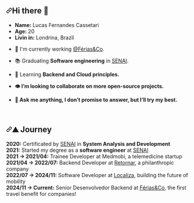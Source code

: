   <div class="Box mt-4">
  <div class="Box-body p-4">
    <div class="d-flex flex-justify-between">
    <article class="markdown-body entry-content container-lg f5" itemprop="text"><h1 dir="auto"><a id="user-content-hi-there-" class="anchor" aria-hidden="true" href="#hi-there-"><svg class="octicon octicon-link" viewBox="0 0 16 16" version="1.1" width="16" height="16" aria-hidden="true"><path fill-rule="evenodd" d="M7.775 3.275a.75.75 0 001.06 1.06l1.25-1.25a2 2 0 112.83 2.83l-2.5 2.5a2 2 0 01-2.83 0 .75.75 0 00-1.06 1.06 3.5 3.5 0 004.95 0l2.5-2.5a3.5 3.5 0 00-4.95-4.95l-1.25 1.25zm-4.69 9.64a2 2 0 010-2.83l2.5-2.5a2 2 0 012.83 0 .75.75 0 001.06-1.06 3.5 3.5 0 00-4.95 0l-2.5 2.5a3.5 3.5 0 004.95 4.95l1.25-1.25a.75.75 0 00-1.06-1.06l-1.25 1.25a2 2 0 01-2.83 0z"></path></svg></a>Hi there <g-emoji class="g-emoji" alias="wave" fallback-src="https://github.githubassets.com/images/icons/emoji/unicode/1f44b.png">👋</g-emoji></h1>
<ul dir="auto">
<li><strong>Name: </strong>Lucas Fernandes Cassetari</li>
<li><strong>Age: </strong>20</li>
<li><strong>Livin in:</strong> Londrina, Brazil</li>
</ul>
<ul dir="auto"><li>
<p dir="auto"><g-emoji class="g-emoji" alias="telescope" fallback-src="https://github.githubassets.com/images/icons/emoji/unicode/1f52d.png">🔭</g-emoji> I'm currently working <a href="https://ferias.co/" rel="nofollow">@Férias&Co</a>.</p>
</li>
<li>
<p dir="auto"><g-emoji class="g-emoji" alias="books" fallback-src="https://github.githubassets.com/images/icons/emoji/unicode/1f4da.png">📚</g-emoji> Graduating <strong><strong>Software engineering</strong></strong> in <a href="https://www.senaipr.org.br/" rel="nofollow">SENAI</a>.</p>
</li>
<li>
<p dir="auto"><g-emoji class="g-emoji" alias="seedling" fallback-src="https://github.githubassets.com/images/icons/emoji/unicode/1f331.png">🌱</g-emoji> Learning <strong>Backend<strong> and Cloud principles.</strong></strong></p><strong><strong>
</strong></strong></li><strong><strong>
<li>
<p dir="auto"><g-emoji class="g-emoji" alias="eye" fallback-src="https://github.githubassets.com/images/icons/emoji/unicode/1f441.png">👁️</g-emoji> I’m looking to collaborate on more open-source projects.</p>
</li>
<li>
<p dir="auto"><g-emoji class="g-emoji" alias="speech_balloon" fallback-src="https://github.githubassets.com/images/icons/emoji/unicode/1f4ac.png">💬</g-emoji> Ask me anything, I don’t promise to answer, but I’ll try my best.</p>
</li>
</strong></strong></ul>
<br>
<h1 dir="auto"><a id="user-content-️-journey" class="anchor" aria-hidden="true" href="#️-journey"><svg class="octicon octicon-link" viewBox="0 0 16 16" version="1.1" width="16" height="16" aria-hidden="true"><path fill-rule="evenodd" d="M7.775 3.275a.75.75 0 001.06 1.06l1.25-1.25a2 2 0 112.83 2.83l-2.5 2.5a2 2 0 01-2.83 0 .75.75 0 00-1.06 1.06 3.5 3.5 0 004.95 0l2.5-2.5a3.5 3.5 0 00-4.95-4.95l-1.25 1.25zm-4.69 9.64a2 2 0 010-2.83l2.5-2.5a2 2 0 012.83 0 .75.75 0 001.06-1.06 3.5 3.5 0 00-4.95 0l-2.5 2.5a3.5 3.5 0 004.95 4.95l1.25-1.25a.75.75 0 00-1.06-1.06l-1.25 1.25a2 2 0 01-2.83 0z"></path></svg></a><g-emoji class="g-emoji" alias="mountain" fallback-src="https://github.githubassets.com/images/icons/emoji/unicode/26f0.png">⛰️</g-emoji> Journey</h1>
<p dir="auto"><strong><strong>2020:</strong></strong> Certificated by <a href="http://www.portaldaindustria.com.br/senai/en/about/senai/" rel="nofollow">SENAI</a> in <strong>System Analysis and Development</strong><br>
<strong><strong>2021:</strong></strong> Started my degree as a <strong>software engineer</strong> at <a href="https://www.senaipr.org.br/" rel="nofollow">SENAI</a><br>
<strong><strong>2021 → 2021/04:</strong></strong> Trainee Developer at Medmobi, a telemedicine startup<br>
<strong><strong>2021/04 → 2022/07:</strong></strong> Backend Developer at <a href="https://www2.retornar.com.br/" rel="nofollow">Retornar</a>, a philanthropic company<br>
<strong><strong>2022/07 → 2024/11:</strong></strong> Software Developer at <a href="https://www.localiza.com/" rel="nofollow">Localiza</a>, building the future of mobility<br>
<strong><strong>2024/11 → Current:</strong></strong> Senior Desenvolvedor Backend at <a href="https://www.ferias.co/" rel="nofollow">Férias&Co</a>, the first travel benefit for companies!<br>
</p>
</article>
  </div>
</div>

